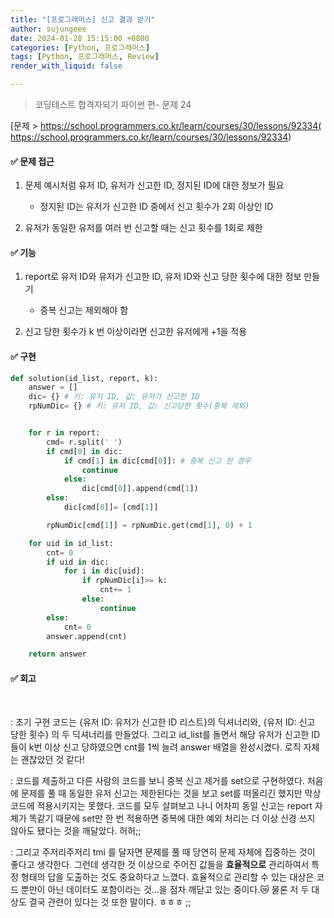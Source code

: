 ```yaml
---
title: "[프로그래머스] 신고 결과 받기"
author: sujungeee
date: 2024-01-28 15:15:00 +0800
categories: [Python, 프로그래머스]
tags: [Python, 프로그래머스, Review]
render_with_liquid: false

---
```




> 코딩테스트 합격자되기 파이썬 편- 문제 24

[문제 >   https://school.programmers.co.kr/learn/courses/30/lessons/92334( https://school.programmers.co.kr/learn/courses/30/lessons/92334)



#### ✅ 문제 접근

1. 문제 예시처럼 유저 ID, 유저가 신고한 ID, 정지된 ID에 대한 정보가 필요
   - 정지된 ID는 유저가 신고한 ID 중에서 신고 횟수가 2회 이상인 ID



2. 유저가 동일한 유저를 여러 번 신고할 때는 신고 횟수를 1회로 제한



#### ✅ 기능

1. report로 유저 ID와 유저가 신고한 ID, 유저 ID와 신고 당한 횟수에 대한 정보 만들기
    + 중복 신고는 제외해야 함



2. 신고 당한 횟수가 k 번 이상이라면 신고한 유저에게 +1을 적용



#### ✅ 구현

```python
def solution(id_list, report, k):
    answer = []
    dic= {} # 키: 유저 ID, 값: 유저가 신고한 ID
    rpNumDic= {} # 키: 유저 ID, 값: 신고당한 횟수(중복 제외)


    for r in report:
        cmd= r.split(' ')
        if cmd[0] in dic:
            if cmd[1] in dic[cmd[0]]: # 중복 신고 한 경우
                continue
            else:
                dic[cmd[0]].append(cmd[1])
        else:
            dic[cmd[0]]= [cmd[1]]

        rpNumDic[cmd[1]] = rpNumDic.get(cmd[1], 0) + 1

    for uid in id_list:
        cnt= 0
        if uid in dic:
            for i in dic[uid]:
                if rpNumDic[i]>= k:
                    cnt+= 1
                else:
                    continue
        else:
            cnt= 0
        answer.append(cnt)

    return answer
```



#### ✅ 회고

​	

: 초기 구현 코드는 {유저 ID: 유저가 신고한 ID 리스트}의 딕셔너리와, {유저 ID: 신고 당한 횟수} 의 두 딕셔너리를 만들었다. 그리고 id_list를 돌면서 해당 유저가 신고한 ID들이 k번 이상 신고 당하였으면 cnt를 1씩 늘려 answer 배열을 완성시켰다. 로직 자체는 괜찮았던 것 같다! 

: 코드를 제출하고 다른 사람의 코드를 보니 중복 신고 제거를 set으로 구현하였다. 처음에 문제를 풀 때 동일한 유저 신고는 제한된다는 것을 보고 set를 떠올리긴 했지만 막상 코드에 적용시키지는 못했다. 코드를 모두 살펴보고 나니 어차피 동일 신고는 report 자체가 똑같기 때문에 set만 한 번 적용하면 중복에 대한 예외 처리는 더 이상 신경 쓰지 않아도 됐다는 것을 깨달았다. 허허;;

: 그리고 주저리주저리 tmi 를 달자면 문제를 풀 때 당연히 문제 자체에 집중하는 것이 좋다고 생각한다. 그런데 생각한 것 이상으로 주어진 값들을 **효율적으로** 관리하여서 특정 형태의 답을 도출하는 것도 중요하다고 느꼈다. 효율적으로 관리할 수 있는 대상은 코드 뿐만이 아닌 데이터도 포함이라는 것...을 점차 깨닫고 있는 중이다.😿 물론 저 두 대상도 결국 관련이 있다는 것 또한 말이다. ㅎㅎㅎ ;; 

